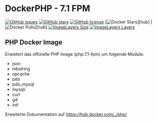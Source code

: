 # DockerPHP - 7.1 FPM
[![GitHub issues](https://img.shields.io/github/issues/MarkusRodler/DockerPHP.svg?style=flat-square)](https://github.com/MarkusRodler/DockerPHP/issues)
[![GitHub stars](https://img.shields.io/github/stars/MarkusRodler/DockerPHP.svg?style=flat-square)](https://github.com/MarkusRodler/DockerPHP/stargazers)
[![GitHub license](https://img.shields.io/badge/license-MIT-blue.svg?style=flat-square)](https://raw.githubusercontent.com/MarkusRodler/DockerPHP/master/LICENSE)
[![Docker Stars](https://img.shields.io/docker/stars/mrodler/php.svg?style=flat-square)][hub]
[![Docker Pulls](https://img.shields.io/docker/pulls/mrodler/php.svg?style=flat-square)][hub]
[![ImageLayers Size](https://img.shields.io/imagelayers/image-size/mrodler/php/latest.svg?style=flat-square)]()
[![ImageLayers Layers](https://img.shields.io/imagelayers/layers/mrodler/php/latest.svg?style=flat-square)]()

## PHP Docker Image

Erweitert das offizielle PHP Image (php:7.1-fpm) um folgende Module:

- json 
- mbstring
- opcache
- pdo
- pdo_mysql
- mysqli
- curl
- gd
- intl 

Erweiterte Dokumentation auf https://hub.docker.com/_/php/